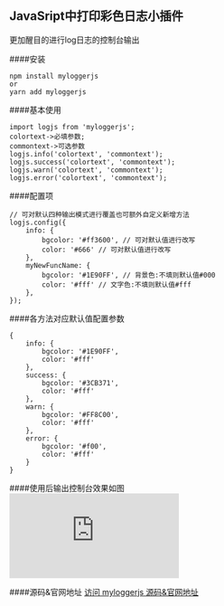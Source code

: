 ## JavaSript中打印彩色日志小插件 

更加醒目的进行log日志的控制台输出

####安装
```
npm install myloggerjs
or
yarn add myloggerjs
```

####基本使用
```
import logjs from 'myloggerjs';
colortext->必填参数;
commontext->可选参数
logjs.info('colortext', 'commontext');
logjs.success('colortext', 'commontext');
logjs.warn('colortext', 'commontext');
logjs.error('colortext', 'commontext');
```

####配置项
```
// 可对默认四种输出模式进行覆盖也可额外自定义新增方法
logjs.config({
    info: {
        bgcolor: '#ff3600', // 可对默认值进行改写
        color: '#666' // 可对默认值进行改写
    },
    myNewFuncName: {
        bgcolor: '#1E90FF', // 背景色:不填则默认值#000
        color: '#fff' // 文字色:不填则默认值#fff
    },
});
```

####各方法对应默认值配置参数
```
{
    info: {
        bgcolor: '#1E90FF',
        color: '#fff'
    },
    success: {
        bgcolor: '#3CB371',
        color: '#fff'
    },
    warn: {
        bgcolor: '#FF8C00',
        color: '#fff'
    },
    error: {
        bgcolor: '#f00',
        color: '#fff'
    }
}
```
####使用后输出控制台效果如图
![result](https://rexhang.com/pan/index.php?user/publicLink&fid=1f32fsUpSjVF1hjOdpFU2PcU3dYwmTNJQPjSRx-VUqojmyIWdOnovjL4H4PJZ7baxjKmjPT8tm4CLBnk9OMjN1Ht1v_byzcfo8nBfpKK88aI2pnAILx0yDewj1C80BV3O1OW6LUZM95Ge0jQ&file_name=/20191018221010.png)

####源码&官网地址
[访问 myloggerjs 源码&官网地址](https://github.com/rexhang/myloggerjs "myloggerjs")
